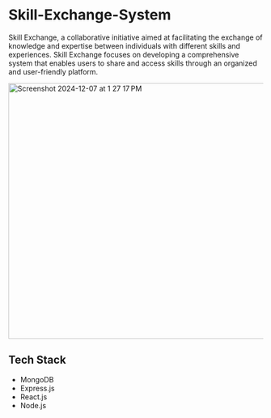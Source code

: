 # Skill-Exchange-System
Skill Exchange, a collaborative initiative aimed at facilitating the exchange of knowledge and expertise between individuals with different skills and experiences. Skill Exchange focuses on developing a comprehensive system that enables users to share and access skills through an organized and user-friendly platform. 

<img width="505" alt="Screenshot 2024-12-07 at 1 27 17 PM" src="https://github.com/user-attachments/assets/3ad6adc4-4f39-4db5-9aa2-5324c07c87cc">

## Tech Stack
- MongoDB
- Express.js
- React.js
- Node.js
